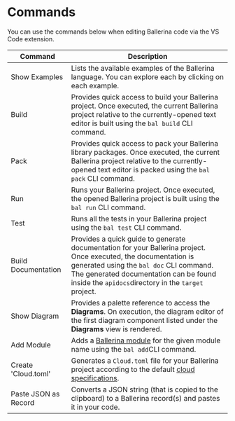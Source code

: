 # Commands

You can use the commands below when editing Ballerina code via the VS Code extension.

| Command              	| Description                                                                                                                                                                                                                                               	|
|----------------------	|-----------------------------------------------------------------------------------------------------------------------------------------------------------------------------------------------------------------------------------------------------------	|
| Show Examples        	| Lists the available examples of the Ballerina language. You can explore each by clicking on each example.                                                                                                                                 	|
| Build                	| Provides quick access to build your Ballerina project. Once executed, the current Ballerina project relative to the currently-opened text editor is built using the  `bal build` CLI command.                                                          	|
| Pack                 	| Provides quick access to pack your Ballerina library packages. Once executed, the current Ballerina project relative to the currently-opened text editor is packed using the  `bal pack` CLI command.                                                      	|
| Run                  	| Runs your Ballerina project. Once executed, the opened Ballerina project is built using the `bal run` CLI command.                                                                                                                                     	|
| Test                 	| Runs all the tests in your Ballerina project using the  `bal test` CLI command.                                                                                                                                                                        	|
| Build Documentation  	| Provides a quick guide to generate documentation for your Ballerina project. Once executed, the documentation is generated using the  `bal doc` CLI command. The generated documentation can be found inside the `apidocs`directory in the `target` project. 	|
| Show Diagram         	| Provides a palette reference to access the **Diagrams**. On execution, the diagram editor of the first diagram component listed under the  **Diagrams** view is rendered.                                                                                    	|
| Add Module           	| Adds a [Ballerina module](https://ballerina.io/learn/organize-ballerina-code/#non-default-modules) for the given module name using the `bal add`CLI command.                                                                                           	|
| Create 'Cloud.toml'  	| Generates a `Cloud.toml` file for your Ballerina project according to the default [cloud specifications](https://github.com/ballerina-platform/ballerina-spec/blob/master/c2c/code-to-cloud-spec.md).                                                  	|
| Paste JSON as Record 	| Converts a JSON string (that is copied to the clipboard) to a Ballerina record(s) and pastes it in your code.                                                                                                                                	|

